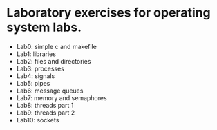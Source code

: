 # Laboratory exercises for operating system labs.
- Lab0: simple c and makefile
- Lab1: libraries
- Lab2: files and directories
- Lab3: processes
- Lab4: signals
- Lab5: pipes
- Lab6: message queues
- Lab7: memory and semaphores
- Lab8: threads part 1
- Lab9: threads part 2
- Lab10: sockets 
